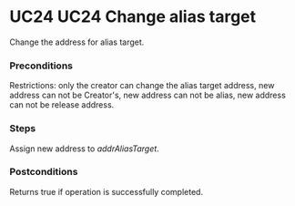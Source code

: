 # UC24 UC24 Change alias target
Change the address for alias target.

### Preconditions
Restrictions: only the creator can change the alias target address, new address can not be Creator's, new address can not be alias, new address can not be release address.

### Steps
Assign new address to <i>addrAliasTarget</i>.

### Postconditions
Returns true if operation is successfully completed.
